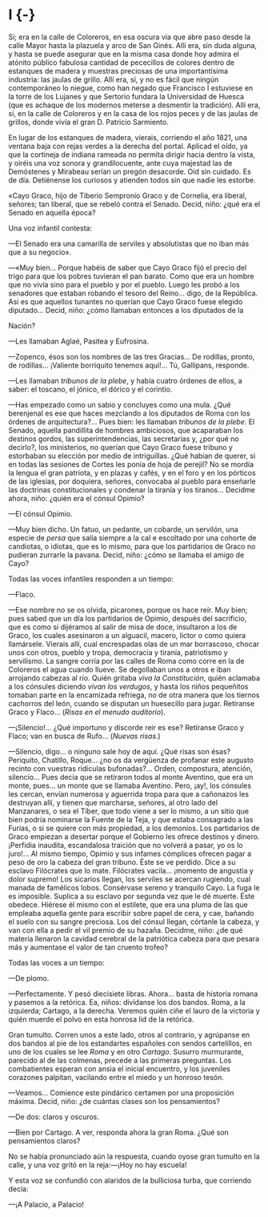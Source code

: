 # I {-}

Sí; era en la calle de Coloreros, en esa oscura vía que abre paso desde la
calle Mayor hasta la plazuela y arco de San Ginés. Allí era, sin duda alguna, y
hasta se puede asegurar que en la misma casa donde hoy admira el atónito
público fabulosa cantidad de pececillos de colores  dentro de estanques
de madera y muestras preciosas de una importantísima industria: las jaulas de
grillo. Allí era, sí, y no es fácil que ningún contemporáneo lo niegue, como
han negado que Francisco I estuviese en la torre de los Lujanes y que Sertorio
fundara la Universidad de Huesca (que es achaque de los modernos meterse a
desmentir la tradición). Allí era, sí, en la calle de Coloreros y en la casa de los
rojos peces y de las jaulas de grillos, donde vivía el gran D. Patricio
Sarmiento.

En lugar de los estanques de madera, vierais, corriendo el año 1821, una
ventana baja con rejas verdes a la derecha del portal. Aplicad el oído, ya que
la cortineja de indiana rameada no permita dirigir hacia dentro la vista, y
oiréis una voz sonora y grandilocuente, ante cuya majestad las de
Demóstenes y Mirabeau serían un pregón desacorde. Oíd sin cuidado. Es de
día. Detiénense los curiosos y atienden todos sin que nadie les estorbe.

«Cayo Graco, hijo de Tiberio Sempronio Graco y de Cornelia, era liberal,
señores; tan liberal, que se rebeló contra el Senado. Decid, niño: ¿qué era el
Senado en aquella época?

Una voz infantil contesta:

—El Senado era una camarilla de serviles y absolutistas que no iban más
que a su negocio».

—«Muy bien... Porque habéis de saber que Cayo Graco fijó el precio del
trigo para que los pobres tuvieran el pan barato. Como que era un hombre
que no vivía sino para el pueblo y por el pueblo. Luego les probó a los
senadores que estaban robando el tesoro del Reino... digo, de la República.
Así es que aquellos tunantes no querían que Cayo Graco fuese elegido
diputado... Decid, niño: ¿cómo llamaban entonces a los diputados de la

Nación?

—Les llamaban Aglaé, Pasitea y Eufrosina.

—Zopenco, ésos son los nombres de las tres Gracias... De rodillas, pronto,
de rodillas... ¡Valiente borriquito tenemos aquí!... Tú, Gallipans, responde.

—Les llamaban *tribunos de la plebe*, y había cuatro órdenes de ellos, a saber:
el toscano, el jónico, el dórico y el corintio.

—Has empezado como un sabio y concluyes como una mula. ¿Qué
berenjenal es ese que haces mezclando a los diputados de Roma con los
órdenes de arquitectura?... Pues bien: les llamaban *tribunos de la plebe*. El
Senado, aquella pandillita de hombres ambiciosos, que acaparaban  los
destinos gordos, las superintendencias, las secretarías y, ¿por qué no decirlo?,
los ministerios, no querían que Cayo Graco fuese tribuno y estorbaban su
elección por medio de intriguillas. ¿Qué habían de querer, si en todas las
sesiones de Cortes les ponía de hoja de perejil? No se mordía la lengua el
gran patriota, y en plazas y cafés, y en el foro y en los pórticos de las iglesias,
por doquiera, señores, convocaba al pueblo para enseñarle las doctrinas
constitucionales y condenar la tiranía y los tiranos... Decidme ahora, niño:
¿quién era el cónsul Opimio?

—El cónsul Opimio.

—Muy bien dicho. Un fatuo, un pedante, un cobarde, un servilón, una
especie de *persa* que salía siempre a la cal e escoltado por una cohorte de
candiotas, o idiotas, que es lo mismo, para que los partidarios de Graco no
pudieran zurrarle la pavana. Decid, niño: ¿cómo se llamaba el amigo de
Cayo?

Todas las voces infantiles responden a un tiempo:

—Flaco.

—Ese nombre no se os olvida, picarones, porque os hace reír. Muy bien; pues
sabed que un día los partidarios de Opimio, después del sacrificio, que es como
si dijéramos al salir de misa de doce, insultaron a los de Graco, los cuales
asesinaron a un alguacil, macero, lictor o como quiera llamársele. Vierais
allí, cual encrespadas olas de un mar borrascoso, chocar unos con otros, pueblo
y tropa, democracia y tiranía, patriotismo y servilismo. La sangre corría por
las calles de Roma como corre en la de Coloreros el agua cuando llueve. Se
degollaban unos a otros e iban arrojando cabezas al río. Quién gritaba *viva la
Constitución*, quién aclamaba a los cónsules diciendo *vivan los verdugos*,
y hasta los niños pequeñitos tomaban parte en la encamizada refriega, no de
otra manera que los tiernos cachorros del león, cuando se disputan un
huesecillo para jugar. Retíranse Graco y Flaco... (*Risas en el menudo
auditorio*).

—¡Silencio!... ¿Qué importuno y discorde reir es ese? Retíranse Graco y Flaco;
van en busca de Rufo... (*Nuevas risas*.)

—Silencio, digo... o ninguno sale hoy de aquí. ¿Qué risas son ésas?
Periquito, Chatillo, Roque... ¿no os da vergüenza de profanar este augusto
recinto con vuestras ridículas bufonadas?... Orden, compostura, atención,
silencio... Pues decía que se retiraron todos al monte Aventino, que era un
monte, pues... un monte que se llamaba Aventino. Pero, ¡ay!, los cónsules les
cercan, envían numerosa y aguerrida tropa para que a cañonazos les
destruyan allí, y tienen que marcharse, señores, al otro lado del Manzanares,
o sea el Tíber, que todo viene a ser lo mismo, a  un sitio que bien podría
nominarse la Fuente de la Teja, y que estaba consagrado a las Furias, o si se
quiere con más propiedad, a los demonios. Los partidarios de Graco empiezan
a desertar porque el Gobierno les ofrece destinos y dinero. ¡Perfidia inaudita,
escandalosa traición que no volverá a pasar, yo os lo juro!... Al mismo
tiempo, Opimio y sus infames cómplices ofrecen pagar a peso de oro la
cabeza del gran tribuno. Éste se ve perdido. Dice a su esclavo Filócrates que
lo mate. Filócrates vacila... ¡momento de angustia y dolor supremo! Los
sicarios llegan, los serviles se acercan rugiendo, cual manada de famélicos
lobos. Consérvase sereno y tranquilo Cayo. La fuga le es imposible. Suplica a
su esclavo por segunda vez que le dé muerte. Éste obedece. Hiérese él mismo
con el estilete, que era una pluma de las que empleaba aquella gente para
escribir sobre papel de cera, y cae, bañando el suelo con su sangre preciosa.
Los del cónsul llegan, córtanle la cabeza, y van con ella a pedir el vil premio
de su hazaña. Decidme, niño: ¿de qué materia llenaron la cavidad cerebral de
la patriótica cabeza para que pesara más y aumentase el valor de tan cruento
trofeo?

Todas las voces a un tiempo:

—De plomo.

—Perfectamente. Y pesó diecisiete libras. Ahora... basta de historia romana
y pasemos a la retórica. Ea, niños: divídanse los dos bandos. Roma, a la
izquierda; Cartago, a la derecha. Veremos quién ciñe el lauro de la victoria y
quién muerde el polvo en esta honrosa lid de la retórica.

Gran tumulto. Corren unos a este lado, otros al contrario, y agrúpanse en dos
bandos al pie de los estandartes españoles con sendos cartelillos, en uno de
los cuales se lee *Roma* y en otro *Cartago*. Susurro murmurante, parecido al
de las colmenas, precede a las primeras preguntas. Los combatientes esperan con
ansia el inicial encuentro, y los juveniles corazones palpitan, vacilando entre
el miedo y un honroso tesón.

—Veamos... Comience este pindárico certamen por una proposición
máxima. Decid, niño: ¿de cuántas clases son los pensamientos?

—De dos: claros y oscuros.

—Bien por Cartago. A ver, responda ahora la gran Roma. ¿Qué son
pensamientos claros?

No se había pronunciado aún la respuesta, cuando oyose gran tumulto en
la calle, y una voz gritó en la reja:—¡Hoy no hay escuela!

Y esta voz se confundió con alaridos de la bulliciosa turba, que corriendo
decía:

—¡A Palacio, a Palacio! 
